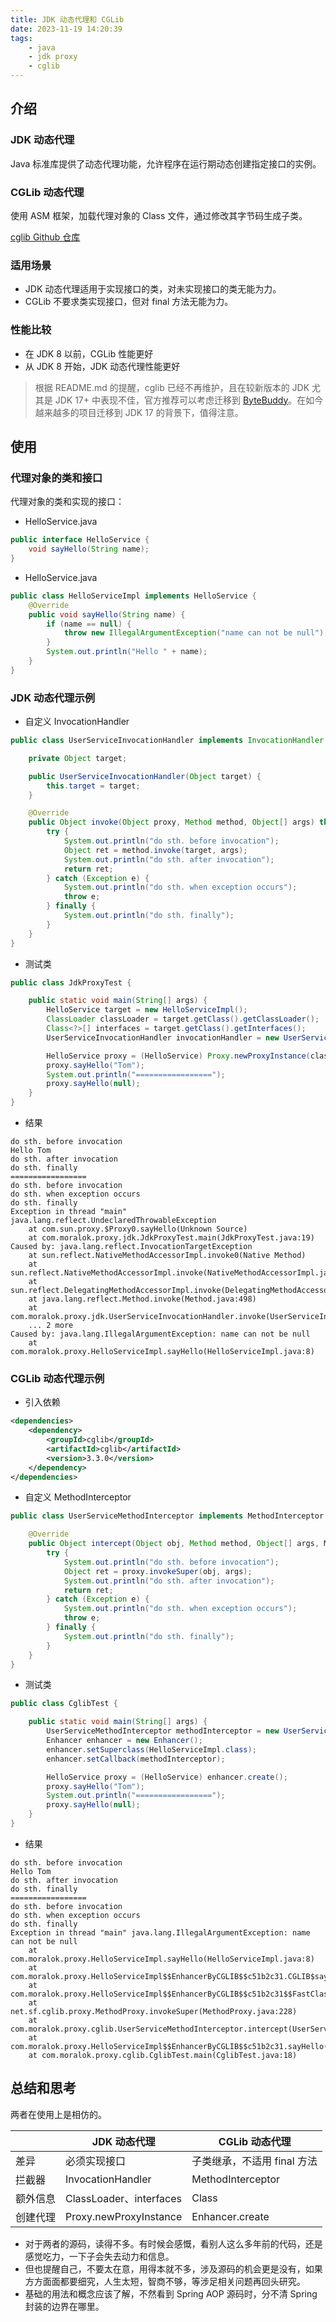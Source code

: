 ```yaml
---
title: JDK 动态代理和 CGLib
date: 2023-11-19 14:20:39
tags:
    - java
    - jdk proxy
    - cglib
---
```


## 介绍

### JDK 动态代理

Java 标准库提供了动态代理功能，允许程序在运行期动态创建指定接口的实例。

### CGLib 动态代理

使用 ASM 框架，加载代理对象的 Class 文件，通过修改其字节码生成子类。

[cglib Github 仓库](https://github.com/cglib/cglib)

### 适用场景

- JDK 动态代理适用于实现接口的类，对未实现接口的类无能为力。
- CGLib 不要求类实现接口，但对 final 方法无能为力。

### 性能比较

- 在 JDK 8 以前，CGLib 性能更好
- 从 JDK 8 开始，JDK 动态代理性能更好

> 根据 README.md 的提醒，cglib 已经不再维护，且在较新版本的 JDK 尤其是 JDK 17+ 中表现不佳，官方推荐可以考虑迁移到 [ByteBuddy](https://bytebuddy.net/)。在如今越来越多的项目迁移到 JDK 17 的背景下，值得注意。

## 使用

### 代理对象的类和接口

代理对象的类和实现的接口：

- HelloService.java
```java
public interface HelloService {
    void sayHello(String name);
}
```

- HelloService.java
```java
public class HelloServiceImpl implements HelloService {
    @Override
    public void sayHello(String name) {
        if (name == null) {
            throw new IllegalArgumentException("name can not be null");
        }
        System.out.println("Hello " + name);
    }
}
```

### JDK 动态代理示例

- 自定义 InvocationHandler
```java
public class UserServiceInvocationHandler implements InvocationHandler {

    private Object target;

    public UserServiceInvocationHandler(Object target) {
        this.target = target;
    }

    @Override
    public Object invoke(Object proxy, Method method, Object[] args) throws Throwable {
        try {
            System.out.println("do sth. before invocation");
            Object ret = method.invoke(target, args);
            System.out.println("do sth. after invocation");
            return ret;
        } catch (Exception e) {
            System.out.println("do sth. when exception occurs");
            throw e;
        } finally {
            System.out.println("do sth. finally");
        }
    }
}
```
- 测试类
```java
public class JdkProxyTest {

    public static void main(String[] args) {
        HelloService target = new HelloServiceImpl();
        ClassLoader classLoader = target.getClass().getClassLoader();
        Class<?>[] interfaces = target.getClass().getInterfaces();
        UserServiceInvocationHandler invocationHandler = new UserServiceInvocationHandler(target);

        HelloService proxy = (HelloService) Proxy.newProxyInstance(classLoader, interfaces, invocationHandler);
        proxy.sayHello("Tom");
        System.out.println("=================");
        proxy.sayHello(null);
    }
}
```
- 结果
```console
do sth. before invocation
Hello Tom
do sth. after invocation
do sth. finally
=================
do sth. before invocation
do sth. when exception occurs
do sth. finally
Exception in thread "main" java.lang.reflect.UndeclaredThrowableException
	at com.sun.proxy.$Proxy0.sayHello(Unknown Source)
	at com.moralok.proxy.jdk.JdkProxyTest.main(JdkProxyTest.java:19)
Caused by: java.lang.reflect.InvocationTargetException
	at sun.reflect.NativeMethodAccessorImpl.invoke0(Native Method)
	at sun.reflect.NativeMethodAccessorImpl.invoke(NativeMethodAccessorImpl.java:62)
	at sun.reflect.DelegatingMethodAccessorImpl.invoke(DelegatingMethodAccessorImpl.java:43)
	at java.lang.reflect.Method.invoke(Method.java:498)
	at com.moralok.proxy.jdk.UserServiceInvocationHandler.invoke(UserServiceInvocationHandler.java:18)
	... 2 more
Caused by: java.lang.IllegalArgumentException: name can not be null
	at com.moralok.proxy.HelloServiceImpl.sayHello(HelloServiceImpl.java:8)
```

### CGLib 动态代理示例

- 引入依赖
```xml
<dependencies>
    <dependency>
        <groupId>cglib</groupId>
        <artifactId>cglib</artifactId>
        <version>3.3.0</version>
    </dependency>
</dependencies>
```
- 自定义 MethodInterceptor
```java
public class UserServiceMethodInterceptor implements MethodInterceptor {

    @Override
    public Object intercept(Object obj, Method method, Object[] args, MethodProxy proxy) throws Throwable {
        try {
            System.out.println("do sth. before invocation");
            Object ret = proxy.invokeSuper(obj, args);
            System.out.println("do sth. after invocation");
            return ret;
        } catch (Exception e) {
            System.out.println("do sth. when exception occurs");
            throw e;
        } finally {
            System.out.println("do sth. finally");
        }
    }
}
```
- 测试类
```java
public class CglibTest {

    public static void main(String[] args) {
        UserServiceMethodInterceptor methodInterceptor = new UserServiceMethodInterceptor();
        Enhancer enhancer = new Enhancer();
        enhancer.setSuperclass(HelloServiceImpl.class);
        enhancer.setCallback(methodInterceptor);

        HelloService proxy = (HelloService) enhancer.create();
        proxy.sayHello("Tom");
        System.out.println("=================");
        proxy.sayHello(null);
    }
}
```
- 结果
```console
do sth. before invocation
Hello Tom
do sth. after invocation
do sth. finally
=================
do sth. before invocation
do sth. when exception occurs
do sth. finally
Exception in thread "main" java.lang.IllegalArgumentException: name can not be null
	at com.moralok.proxy.HelloServiceImpl.sayHello(HelloServiceImpl.java:8)
	at com.moralok.proxy.HelloServiceImpl$$EnhancerByCGLIB$$c51b2c31.CGLIB$sayHello$0(<generated>)
	at com.moralok.proxy.HelloServiceImpl$$EnhancerByCGLIB$$c51b2c31$$FastClassByCGLIB$$c068b511.invoke(<generated>)
	at net.sf.cglib.proxy.MethodProxy.invokeSuper(MethodProxy.java:228)
	at com.moralok.proxy.cglib.UserServiceMethodInterceptor.intercept(UserServiceMethodInterceptor.java:14)
	at com.moralok.proxy.HelloServiceImpl$$EnhancerByCGLIB$$c51b2c31.sayHello(<generated>)
	at com.moralok.proxy.cglib.CglibTest.main(CglibTest.java:18)
```

## 总结和思考

两者在使用上是相仿的。

||JDK 动态代理|CGLib 动态代理|
|--|--|--|
|差异|必须实现接口|子类继承，不适用 final 方法|
|拦截器|InvocationHandler|MethodInterceptor|
|额外信息|ClassLoader、interfaces|Class|
|创建代理|Proxy.newProxyInstance|Enhancer.create|

- 对于两者的源码，读得不多。有时候会感慨，看别人这么多年前的代码，还是感觉吃力，一下子会失去动力和信息。
- 但也提醒自己，不要太在意，用得本就不多，涉及源码的机会更是没有，如果方方面面都要细究，人生太短，智商不够，等涉足相关问题再回头研究。
- 基础的用法和概念应该了解，不然看到 Spring AOP 源码时，分不清 Spring 封装的边界在哪里。
